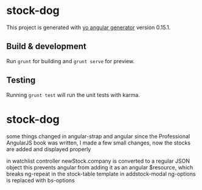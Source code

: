# stock-dog

This project is generated with [yo angular generator](https://github.com/yeoman/generator-angular)
version 0.15.1.

## Build & development

Run `grunt` for building and `grunt serve` for preview.

## Testing

Running `grunt test` will run the unit tests with karma.
# stock-dog


some things changed in angular-strap and angular since the Professional
AngularJS book was written, I made a few small changes, now the stocks
are added and displayed properly

in watchlist controller newStock.company is converted to a regular JSON object
this prevents angular from adding it as an angular $resource, which breaks ng-repeat in the stock-table template
in addstock-modal ng-options is replaced with bs-options